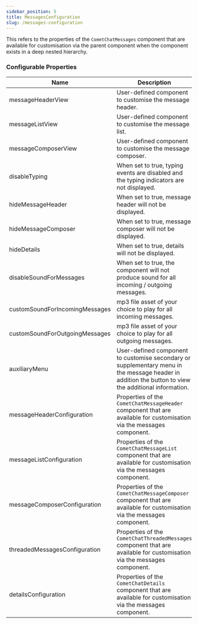 ```yaml
---
sidebar_position: 5
title: MessagesConfiguration
slug: /messages-configuration
---
```


This refers to the properties of the `CometChatMessages` component that are available for customisation via the parent component when the component exists in a deep nested hierarchy.

### Configurable Properties

| Name | Description | 
| ---- | ---- | 
| messageHeaderView | User-defined component to customise the message header. | 
| messageListView | User-defined component to customise the message list. | 
| messageComposerView | User-defined component to customise the message composer. | 
| disableTyping | When set to true, typing events are disabled and the typing indicators are not displayed. | 
| hideMessageHeader | When set to true, message header will not be displayed. | 
| hideMessageComposer | When set to true, message composer will not be displayed. | 
| hideDetails | When set to true, details will not be displayed. | 
| disableSoundForMessages | When set to true, the component will not produce sound for all incoming / outgoing messages. | 
| customSoundForIncomingMessages | mp3 file asset of your choice to play for all incoming messages. | 
| customSoundForOutgoingMessages | mp3 file asset of your choice to play for all outgoing messages. | 
| auxiliaryMenu | User-defined component to customise secondary or supplementary menu in the message header in addition the button to view the additional information. | 
| messageHeaderConfiguration | Properties of the `CometChatMessageHeader` component that are available for customisation via the messages component. | 
| messageListConfiguration | Properties of the `CometChatMessageList` component that are available for customisation via the messages component. | 
| messageComposerConfiguration | Properties of the `CometChatMessageComposer` component that are available for customisation via the messages component. | 
| threadedMessagesConfiguration | Properties of the `CometChatThreadedMessages` component that are available for customisation via the messages component. | 
| detailsConfiguration | Properties of the `CometChatDetails` component that are available for customisation via the messages component. | 
